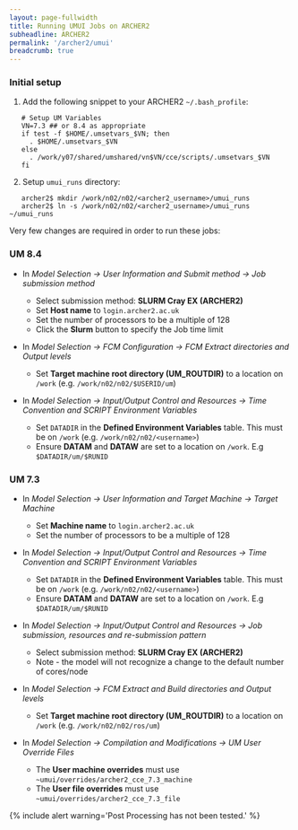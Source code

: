 ```yaml
---
layout: page-fullwidth
title: Running UMUI Jobs on ARCHER2
subheadline: ARCHER2
permalink: '/archer2/umui'
breadcrumb: true
---
```


### Initial setup

1. Add the following snippet to your ARCHER2 `~/.bash_profile`:
```
   # Setup UM Variables
   VN=7.3 ## or 8.4 as appropriate
   if test -f $HOME/.umsetvars_$VN; then
     . $HOME/.umsetvars_$VN
   else
     . /work/y07/shared/umshared/vn$VN/cce/scripts/.umsetvars_$VN
   fi
```

2. Setup `umui_runs` directory:
```
   archer2$ mkdir /work/n02/n02/<archer2_username>/umui_runs
   archer2$ ln -s /work/n02/n02/<archer2_username>/umui_runs ~/umui_runs
```

Very few changes are required in order to run these jobs:

### UM 8.4

* In *Model Selection → User Information and Submit method → Job submission method*
    * Select submission method: **SLURM Cray EX (ARCHER2)**
    * Set **Host name** to `login.archer2.ac.uk`
    * Set the number of processors to be a multiple of 128
    * Click the **Slurm** button to specify the Job time limit 

* In *Model Selection → FCM Configuration → FCM Extract directories and Output levels*
    * Set **Target machine root directory (UM_ROUTDIR)** to a location on `/work` (e.g. `/work/n02/n02/$USERID/um`) 

* In *Model Selection → Input/Output Control and Resources → Time Convention and SCRIPT Environment Variables*
    * Set `DATADIR` in the **Defined Environment Variables** table. This must be on `/work` (e.g. `/work/n02/n02/<username>`)
    * Ensure **DATAM** and **DATAW** are set to a location on `/work`. E.g `$DATADIR/um/$RUNID` 

### UM 7.3

* In *Model Selection → User Information and Target Machine → Target Machine*
    * Set **Machine name** to `login.archer2.ac.uk`
    * Set the number of processors to be a multiple of 128 

* In *Model Selection → Input/Output Control and Resources → Time Convention and SCRIPT Environment Variables*
    * Set `DATADIR` in the **Defined Environment Variables** table. This must be on `/work` (e.g. `/work/n02/n02/<username>`)
    * Ensure **DATAM** and **DATAW** are set to a location on `/work`. E.g `$DATADIR/um/$RUNID` 

* In *Model Selection → Input/Output Control and Resources → Job submission, resources and re-submission pattern*
    * Select submission method: **SLURM Cray EX (ARCHER2)**
    * Note - the model will not recognize a change to the default number of cores/node 

* In *Model Selection → FCM Extract and Build directories and Output levels*
    * Set **Target machine root directory (UM_ROUTDIR)** to a location on `/work` (e.g. `/work/n02/n02/ros/um`) 

* In *Model Selection → Compilation and Modifications → UM User Override Files*
    * The **User machine overrides** must use `~umui/overrides/archer2_cce_7.3_machine`
    * The **User file overrides** must use `~umui/overrides/archer2_cce_7.3_file`

{% include alert warning='Post Processing has not been tested.' %} 